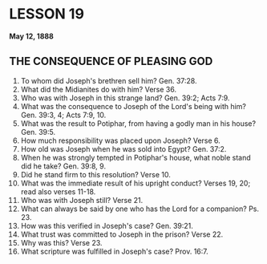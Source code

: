 # LESSON 19
**May 12, 1888**

## THE CONSEQUENCE OF PLEASING GOD

1. To whom did Joseph's brethren sell him? Gen. 37:28.
2. What did the Midianites do with him? Verse 36.
3. Who was with Joseph in this strange land? Gen. 39:2; Acts 7:9.
4. What was the consequence to Joseph of the Lord's being with him? Gen. 39:3, 4; Acts 7:9, 10.
5. What was the result to Potiphar, from having a godly man in his house? Gen. 39:5.
6. How much responsibility was placed upon Joseph? Verse 6.
7. How old was Joseph when he was sold into Egypt? Gen. 37:2.
8. When he was strongly tempted in Potiphar's house, what noble stand did he take? Gen. 39:8, 9.
9. Did he stand firm to this resolution? Verse 10.
10. What was the immediate result of his upright conduct? Verses 19, 20; read also verses 11-18.
11. Who was with Joseph still? Verse 21.
12. What can always be said by one who has the Lord for a companion? Ps. 23.
13. How was this verified in Joseph's case? Gen. 39:21.
14. What trust was committed to Joseph in the prison? Verse 22.
15. Why was this? Verse 23.
16. What scripture was fulfilled in Joseph's case? Prov. 16:7.